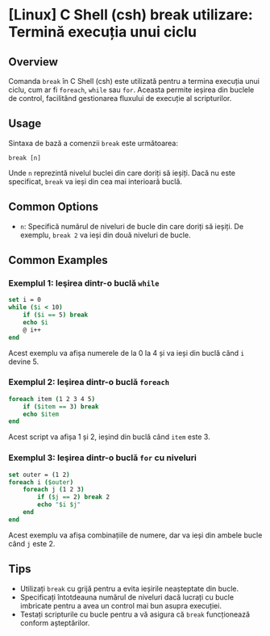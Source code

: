 # [Linux] C Shell (csh) break utilizare: Termină execuția unui ciclu

## Overview
Comanda `break` în C Shell (csh) este utilizată pentru a termina execuția unui ciclu, cum ar fi `foreach`, `while` sau `for`. Aceasta permite ieșirea din buclele de control, facilitând gestionarea fluxului de execuție al scripturilor.

## Usage
Sintaxa de bază a comenzii `break` este următoarea:

```
break [n]
```

Unde `n` reprezintă nivelul buclei din care doriți să ieșiți. Dacă nu este specificat, `break` va ieși din cea mai interioară buclă.

## Common Options
- `n`: Specifică numărul de niveluri de bucle din care doriți să ieșiți. De exemplu, `break 2` va ieși din două niveluri de bucle.

## Common Examples

### Exemplul 1: Ieşirea dintr-o buclă `while`
```csh
set i = 0
while ($i < 10)
    if ($i == 5) break
    echo $i
    @ i++
end
```
Acest exemplu va afișa numerele de la 0 la 4 și va ieși din buclă când `i` devine 5.

### Exemplul 2: Ieşirea dintr-o buclă `foreach`
```csh
foreach item (1 2 3 4 5)
    if ($item == 3) break
    echo $item
end
```
Acest script va afișa 1 și 2, ieșind din buclă când `item` este 3.

### Exemplul 3: Ieşirea dintr-o buclă `for` cu niveluri
```csh
set outer = (1 2)
foreach i ($outer)
    foreach j (1 2 3)
        if ($j == 2) break 2
        echo "$i $j"
    end
end
```
Acest exemplu va afișa combinațiile de numere, dar va ieși din ambele bucle când `j` este 2.

## Tips
- Utilizați `break` cu grijă pentru a evita ieșirile neașteptate din bucle.
- Specificați întotdeauna numărul de niveluri dacă lucrați cu bucle imbricate pentru a avea un control mai bun asupra execuției.
- Testați scripturile cu bucle pentru a vă asigura că `break` funcționează conform așteptărilor.